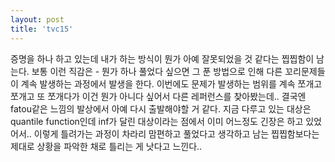 ```yaml
---
layout: post
title: 'tvc15'
---
```


증명을 하나 하고 있는데 내가 하는 방식이 뭔가 아예 잘못되었을 것 같다는 찝찝함이 남는다. 보통 이런 직감은 - 뭔가 하나 풀었다 싶으면 그 푼 방법으로 인해 다른 꼬리문제들이 계속 발생하는 과정에서 발생을 한다. 이번에도 문제가 발생하는 범위를 계속 쪼개고 쪼개고 또 쪼개다가 이건 뭔가 아니다 싶어서 다른 레퍼런스를 찾아봤는데.. 결국엔 fatou같은 느낌의 발상에서 아예 다시 출발해야할 거 같다. 지금 다루고 있는 대상은 quantile function인데 inf가 달린 대상이라는 점에서 이미 어느정도 긴장은 하고 있었어서.. 이렇게 틀려가는 과정이 차라리 맘편하고 풀었다고 생각하고 남는 찝찝함보다는 제대로 상황을 파악한 채로 틀리는 게 낫다고 느낀다..
